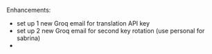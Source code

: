 Enhancements:
- set up 1 new Groq email for translation API key
- set up 2 new Groq email for second key rotation (use personal for sabrina)
- 